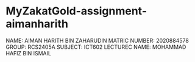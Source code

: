# MyZakatGold-assignment-aimanharith
NAME: AIMAN HARITH BIN ZAHARUDIN
MATRIC NUMBER: 2020884578
GROUP: RCS2405A
SUBJECT: ICT602
LECTUREC NAME: MOHAMMAD HAFIZ BIN ISMAIL
